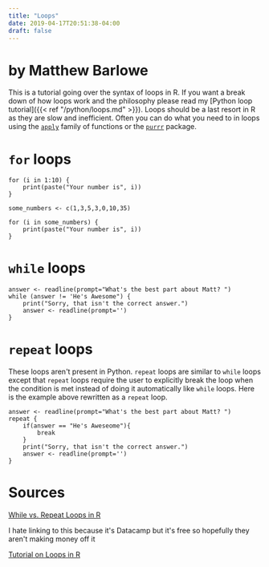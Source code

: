 ```yaml
---
title: "Loops"
date: 2019-04-17T20:51:38-04:00
draft: false
---
```


# by Matthew Barlowe

This is a tutorial going over the syntax of loops in R. If you want a break down
of how loops work and the philosophy please read my [Python loop tutorial]({{< ref "/python/loops.md" >}}).
Loops should be a last resort in R as they are slow and inefficient. Often you can do
what you need to in loops using the [`apply`](https://www.guru99.com/r-apply-sapply-tapply.html)
family of functions or the [`purrr`](https://purrr.tidyverse.org/) package.

# `for` loops

    for (i in 1:10) {
        print(paste("Your number is", i))
    }

    some_numbers <- c(1,3,5,3,0,10,35)

    for (i in some_numbers) {
        print(paste("Your number is", i))
    }

# `while` loops

    answer <- readline(prompt="What's the best part about Matt? ")
    while (answer != 'He's Awesome") {
        print("Sorry, that isn't the correct answer.")
        answer <- readline(prompt='')
    }

# `repeat` loops

These loops aren't present in Python. `repeat` loops are similar to `while` loops except
that `repeat` loops require the user to explicitly break the loop when the condition is met
instead of doing it automatically like `while` loops. Here is the example above
rewritten as a `repeat` loop.

    answer <- readline(prompt="What's the best part about Matt? ")
    repeat {
        if(answer == "He's Aweseome"){
            break
        }
        print("Sorry, that isn't the correct answer.")
        answer <- readline(prompt='')
    }

# Sources

[While vs. Repeat Loops in R](https://stackoverflow.com/questions/29215589/while-vs-repeat-loops-in-r)

I hate linking to this because it's Datacamp but it's free so hopefully they aren't making money off it

[Tutorial on Loops in R](https://www.datacamp.com/community/tutorials/tutorial-on-loops-in-r)




